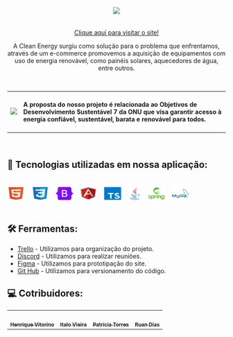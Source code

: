 <div align=center>
<img src="https://user-images.githubusercontent.com/72994902/143989320-ce0508ce-fdc1-4a77-9e61-747e987dd88c.jpg">
</div>
<br>  

 <a href="https://cleanenergy.netlify.app/#/inicio">
	<p align="center">Clique aqui para visitar o site!</p>
 </a>
  
  
<p align="center"> A Clean Energy surgiu como solução para o problema que enfrentamos, através de um e-commerce promovemos a aquisição de equipamentos com uso de energia renovável, como painéis solares, aquecedores de água, entre outros.</p>
<br>


<table border="0" cellpadding="0" cellspacing="0">
       <tr>
          <td>
                 <img src="https://user-images.githubusercontent.com/72994902/143981272-21bfa702-5f0a-4a61-a8af-51ef5a53c7ba.png" width="250px"> 
          </td>
          <td>
                 <h4 align="left"> A proposta do nosso projeto é relacionada ao Objetivos de Desenvolvimento Sustentável 7 da 
       ONU que visa garantir acesso à energia confiável, sustentável, barata e renovável para todos.
</h4>
          </td>
       </tr>
</table>       
              
 <br>
 
<h2>🚀 Tecnologias utilizadas em nossa aplicação: </h2>

 <div style="display: inline_block"><br>
  <img align="center" alt="HTML" height="30" width="40" src="https://raw.githubusercontent.com/devicons/devicon/master/icons/html5/html5-original.svg">
   &nbsp;&nbsp;
  <img align="center" alt="CSS" height="30" width="40" src="https://raw.githubusercontent.com/devicons/devicon/master/icons/css3/css3-original.svg">
   &nbsp;&nbsp;
   <img align="center" alt="Bootstrap" height="30" width="40" src="https://github.com/devicons/devicon/blob/master/icons/bootstrap/bootstrap-original.svg">
   &nbsp;&nbsp;
   <img align="center" alt="Angular" height="30" width="40" src="https://github.com/devicons/devicon/blob/master/icons/angularjs/angularjs-original.svg">
   &nbsp;&nbsp;
   <img align="center" alt="Ts" height="30" width="40" src="https://github.com/devicons/devicon/blob/master/icons/typescript/typescript-original.svg">
   &nbsp;&nbsp;
    <img align="center" alt="java" height="30" width="30" src="https://github.com/devicons/devicon/blob/master/icons/java/java-original.svg">
    &nbsp;&nbsp;
   <img align="center" alt="spring" height="40" width="40" src="https://github.com/devicons/devicon/blob/master/icons/spring/spring-original-wordmark.svg">
    &nbsp;&nbsp;
  <img align="center" alt="mysql" height="40" width="40" src="https://raw.githubusercontent.com/devicons/devicon/master/icons/mysql/mysql-plain-wordmark.svg">
   &nbsp;&nbsp;
</div>

<br>

<h2>🛠️ Ferramentas: </h2>
<ul>
  <li>
    <a href="https://trello.com/b/dGkhc4AV/carrinho-social">Trello</a> - Utilizamos para organização do projeto.
  </li>
  
  <li>
     <a href="https://discord.com/"> Discord</a> - Utilizamos para realizar reuniões.
 </li>
  
 <li>
     <a href="https://www.figma.com/"> Figma</a> - Utilizamos para prototipação do site.
 </li>
  
 <li>
     <a href="https://github.com/"> Git Hub</a> - Utilizamos para versionamento do código.
 </li>
  
 </ul>
 

<h2>💻 Cotribuidores: </h2>
  
<table>
  
  <tr>
    <td align="center"><a href="https://github.com/riqueov"><img style="border-radius: 50%;" src="https://avatars.githubusercontent.com/u/85600482?v=4" width="100px;" alt=""/><br /><sub><b>Henrique Vitorino</b></sub></a><br /></td>
    <td align="center"><a href="https://github.com/heiitalo"><img style="border-radius: 50%;" src="https://avatars.githubusercontent.com/u/89783369?v=4" width="100px;" alt=""/><br /><sub><b>Italo Vieira</b></sub></a><br /></td>
    <td align="center"><a href="https://github.com/PatriciaTorresGraciano"><img style="border-radius: 50%;" src="https://avatars.githubusercontent.com/u/72994902?v=4" width="100px;" alt=""/><br /><sub><b>Patrícia Torres</b></sub></a><br /></td>
    <td align="center"><a href="https://github.com/RuanSDias"><img style="border-radius: 50%;" src="https://avatars.githubusercontent.com/u/89783106?v=4" width="100px;" alt=""/><br /><sub><b>Ruan Dias</b></sub></a><br /></td>
  </tr>
</table>

